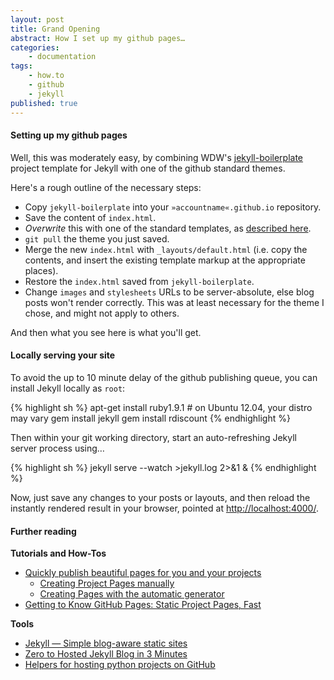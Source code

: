 ```yaml
---
layout: post
title: Grand Opening
abstract: How I set up my github pages…
categories:
    - documentation
tags:
    - how.to
    - github
    - jekyll
published: true
---
```


#### Setting up my github pages

Well, this was moderately easy, by combining WDW's 
[jekyll-boilerplate](https://github.com/web-design-weekly/jekyll-boilerplate)
project template for Jekyll with one of the github standard themes.

Here's a rough outline of the necessary steps:

* Copy `jekyll-boilerplate` into your `»accountname«.github.io` repository.
* Save the content of `index.html`.
* *Overwrite* this with one of the standard templates, as [described here](https://help.github.com/articles/creating-pages-with-the-automatic-generator).
* `git pull` the theme you just saved.
* Merge the new `index.html` with `_layouts/default.html` (i.e. copy the contents, and insert the existing template markup at the appropriate places).
* Restore the `index.html` saved from `jekyll-boilerplate`.
* Change `images` and `stylesheets` URLs to be server-absolute, else blog posts won't render correctly. This was at least necessary for the theme I chose, and might not apply to others.

And then what you see here is what you'll get.


#### Locally serving your site

To avoid the up to 10 minute delay of the github publishing queue, you can install
Jekyll locally as `root`:

{% highlight sh %}
apt-get install ruby1.9.1 # on Ubuntu 12.04, your distro may vary
gem install jekyll
gem install rdiscount
{% endhighlight %}

Then within your git working directory, start an auto-refreshing Jekyll server process using…

{% highlight sh %}
jekyll serve --watch >jekyll.log 2>&1 &
{% endhighlight %}

Now, just save any changes to your posts or layouts, and then reload the instantly rendered result
in your browser, pointed at [http://localhost:4000/](http://localhost:4000/).


#### Further reading

**Tutorials and How-Tos**

* [Quickly publish beautiful pages for you and your projects](http://pages.github.com/)
  * [Creating Project Pages manually](https://help.github.com/articles/creating-project-pages-manually)
  * [Creating Pages with the automatic generator](https://help.github.com/articles/creating-pages-with-the-automatic-generator)
* [Getting to Know GitHub Pages: Static Project Pages, Fast](http://webdesign.tutsplus.com/tutorials/applications/getting-to-know-github-pages-static-project-pages-fast/)

**Tools**

* [Jekyll — Simple blog-aware static sites](http://jekyllrb.com/)
* [Zero to Hosted Jekyll Blog in 3 Minutes](http://jekyllbootstrap.com/)
* [Helpers for hosting python projects on GitHub](https://github.com/dinoboff/github-tools/)


